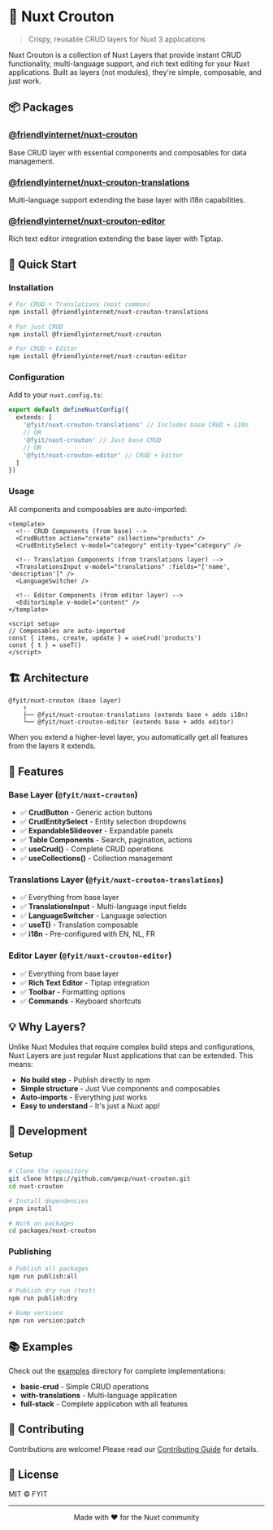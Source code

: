 # 🥖 Nuxt Crouton

> Crispy, reusable CRUD layers for Nuxt 3 applications

Nuxt Crouton is a collection of Nuxt Layers that provide instant CRUD functionality, multi-language support, and rich text editing for your Nuxt applications. Built as layers (not modules), they're simple, composable, and just work.

## 📦 Packages

### [@friendlyinternet/nuxt-crouton](./packages/nuxt-crouton)
Base CRUD layer with essential components and composables for data management.

### [@friendlyinternet/nuxt-crouton-translations](./packages/nuxt-crouton-translations)
Multi-language support extending the base layer with i18n capabilities.

### [@friendlyinternet/nuxt-crouton-editor](./packages/nuxt-crouton-editor)
Rich text editor integration extending the base layer with Tiptap.

## 🚀 Quick Start

### Installation

```bash
# For CRUD + Translations (most common)
npm install @friendlyinternet/nuxt-crouton-translations

# For just CRUD
npm install @friendlyinternet/nuxt-crouton

# For CRUD + Editor
npm install @friendlyinternet/nuxt-crouton-editor
```

### Configuration

Add to your `nuxt.config.ts`:

```typescript
export default defineNuxtConfig({
  extends: [
    '@fyit/nuxt-crouton-translations' // Includes base CRUD + i18n
    // OR
    '@fyit/nuxt-crouton' // Just base CRUD
    // OR
    '@fyit/nuxt-crouton-editor' // CRUD + Editor
  ]
})
```

### Usage

All components and composables are auto-imported:

```vue
<template>
  <!-- CRUD Components (from base) -->
  <CrudButton action="create" collection="products" />
  <CrudEntitySelect v-model="category" entity-type="category" />

  <!-- Translation Components (from translations layer) -->
  <TranslationsInput v-model="translations" :fields="['name', 'description']" />
  <LanguageSwitcher />

  <!-- Editor Components (from editor layer) -->
  <EditorSimple v-model="content" />
</template>

<script setup>
// Composables are auto-imported
const { items, create, update } = useCrud('products')
const { t } = useT()
</script>
```

## 🏗️ Architecture

```
@fyit/nuxt-crouton (base layer)
    ↑
    ├── @fyit/nuxt-crouton-translations (extends base + adds i18n)
    └── @fyit/nuxt-crouton-editor (extends base + adds editor)
```

When you extend a higher-level layer, you automatically get all features from the layers it extends.

## 🎯 Features

### Base Layer (`@fyit/nuxt-crouton`)
- ✅ **CrudButton** - Generic action buttons
- ✅ **CrudEntitySelect** - Entity selection dropdowns
- ✅ **ExpandableSlideover** - Expandable panels
- ✅ **Table Components** - Search, pagination, actions
- ✅ **useCrud()** - Complete CRUD operations
- ✅ **useCollections()** - Collection management

### Translations Layer (`@fyit/nuxt-crouton-translations`)
- ✅ Everything from base layer
- ✅ **TranslationsInput** - Multi-language input fields
- ✅ **LanguageSwitcher** - Language selection
- ✅ **useT()** - Translation composable
- ✅ **i18n** - Pre-configured with EN, NL, FR

### Editor Layer (`@fyit/nuxt-crouton-editor`)
- ✅ Everything from base layer
- ✅ **Rich Text Editor** - Tiptap integration
- ✅ **Toolbar** - Formatting options
- ✅ **Commands** - Keyboard shortcuts

## 💡 Why Layers?

Unlike Nuxt Modules that require complex build steps and configurations, Nuxt Layers are just regular Nuxt applications that can be extended. This means:

- **No build step** - Publish directly to npm
- **Simple structure** - Just Vue components and composables
- **Auto-imports** - Everything just works
- **Easy to understand** - It's just a Nuxt app!

## 🔧 Development

### Setup

```bash
# Clone the repository
git clone https://github.com/pmcp/nuxt-crouton.git
cd nuxt-crouton

# Install dependencies
pnpm install

# Work on packages
cd packages/nuxt-crouton
```

### Publishing

```bash
# Publish all packages
npm run publish:all

# Publish dry run (test)
npm run publish:dry

# Bump versions
npm run version:patch
```

## 📚 Examples

Check out the [examples](./examples) directory for complete implementations:

- **basic-crud** - Simple CRUD operations
- **with-translations** - Multi-language application
- **full-stack** - Complete application with all features

## 🤝 Contributing

Contributions are welcome! Please read our [Contributing Guide](./CONTRIBUTING.md) for details.

## 📄 License

MIT © FYIT

---

<p align="center">
  Made with ❤️ for the Nuxt community
</p>